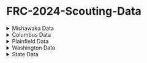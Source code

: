 # FRC-2024-Scouting-Data

<details>

<summary>Mishawaka Data</summary>

## Mishawaka Data

Raw Data Link

```
https://raw.githubusercontent.com/FRC-Scouting-Data/FRC-2024-Scouting-Data/main/Indiana-Scouting-Data/Mishawaka/scouting-export-2024-3-1-15-28-54.csv
```

Formated Data Link

```
https://raw.githubusercontent.com/FRC-Scouting-Data/FRC-2024-Scouting-Data/main/Indiana-Scouting-Data/Mishawaka/Mishawaka-Data.csv
```

Match Schedule

```
https://raw.githubusercontent.com/FRC-Scouting-Data/FRC-2024-Scouting-Data/main/Indiana-Scouting-Data/Mishawaka/scouting-match-schedule-2024-3-1-15-28-57.csv
```

</details>


<details>

<summary>Columbus Data</summary>

## Columbus Data

Raw Data Link

```
https://raw.githubusercontent.com/FRC-Scouting-Data/FRC-2024-Scouting-Data/main/Indiana-Scouting-Data/Columbus/scouting-export-2024-3-1-15-29-26.csv
```

Formated Data Link

```
https://raw.githubusercontent.com/FRC-Scouting-Data/FRC-2024-Scouting-Data/main/Indiana-Scouting-Data/Columbus/Columbus-Data.csv
```

Match Schedule

```
https://raw.githubusercontent.com/FRC-Scouting-Data/FRC-2024-Scouting-Data/main/Indiana-Scouting-Data/Columbus/scouting-match-schedule-2024-3-1-15-29-29.csv
```

</details>

<details>

<summary>Plainfield Data</summary>

## Plainfield Data

Raw Data Link

```
https://raw.githubusercontent.com/FRC-Scouting-Data/FRC-2024-Scouting-Data/main/Indiana-Scouting-Data/Plainfield/scouting-export-2024-3-1-15-29-48.csv
```

Formated Data Link

```
https://raw.githubusercontent.com/FRC-Scouting-Data/FRC-2024-Scouting-Data/main/Indiana-Scouting-Data/Plainfield/Plainfield-Data.csv
```

Match Schedule

```
https://raw.githubusercontent.com/FRC-Scouting-Data/FRC-2024-Scouting-Data/main/Indiana-Scouting-Data/Plainfield/scouting-match-schedule-2024-3-1-15-29-50.csv
```

</details>

<details>

<summary>Washington Data</summary>

## Washington Data

Raw Data Link

```
https://raw.githubusercontent.com/FRC-Scouting-Data/FRC-2024-Scouting-Data/main/Indiana-Scouting-Data/Washington/scouting-export-2024-3-1-15-30-12.csv
```

Formated Data Link

```
https://raw.githubusercontent.com/FRC-Scouting-Data/FRC-2024-Scouting-Data/main/Indiana-Scouting-Data/Washington/Washington-Data.csv
```

Match Schedule

```
https://raw.githubusercontent.com/FRC-Scouting-Data/FRC-2024-Scouting-Data/main/Indiana-Scouting-Data/Washington/scouting-match-schedule-2024-3-1-15-30-14.csv
```

</details>

<details>

<summary>State Data</summary>

## State Data

Raw Data Link

```
https://raw.githubusercontent.com/FRC-Scouting-Data/FRC-2024-Scouting-Data/main/Indiana-Scouting-Data/State/scouting-export-2024-3-1-15-28-12.csv
```

Formated Data Link

```
https://raw.githubusercontent.com/FRC-Scouting-Data/FRC-2024-Scouting-Data/main/Indiana-Scouting-Data/State/2024-State-Totals.csv
```

Match Schedule

```
https://github.com/FRC-Scouting-Data/FRC-2024-Scouting-Data/blob/main/Indiana-Scouting-Data/State/scouting-match-schedule-2024-3-1-15-28-8.csv
```

</details>